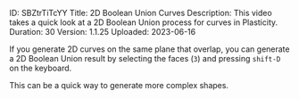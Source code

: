 ID: SBZtrTiTcYY
Title: 2D Boolean Union Curves
Description: This video takes a quick look at a 2D Boolean Union process for curves in Plasticity.
Duration: 30
Version: 1.1.25
Uploaded: 2023-06-16

If you generate 2D curves on the same plane that overlap,  you can generate a 2D Boolean Union result by selecting the faces (`3`) and pressing `shift-D` on the keyboard.

This can be a quick way to generate more complex shapes.

